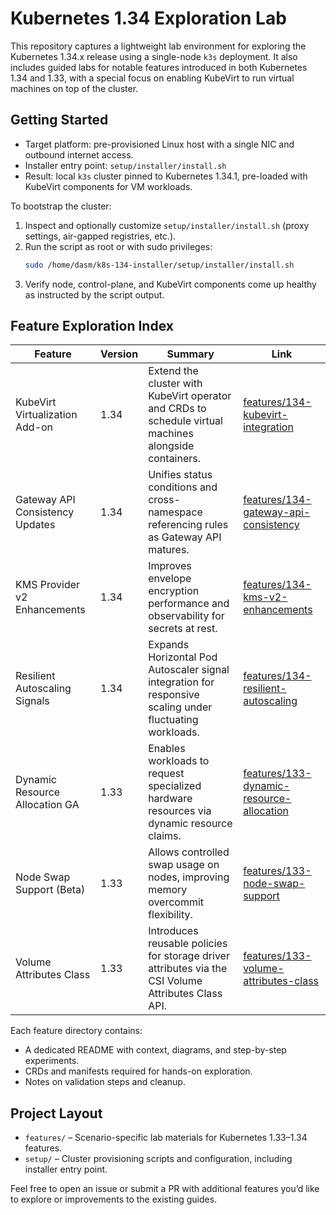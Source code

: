 # Kubernetes 1.34 Exploration Lab

This repository captures a lightweight lab environment for exploring the Kubernetes 1.34.x release using a single-node `k3s` deployment. It also includes guided labs for notable features introduced in both Kubernetes 1.34 and 1.33, with a special focus on enabling KubeVirt to run virtual machines on top of the cluster.

## Getting Started

- Target platform: pre-provisioned Linux host with a single NIC and outbound internet access.
- Installer entry point: `setup/installer/install.sh`
- Result: local `k3s` cluster pinned to Kubernetes 1.34.1, pre-loaded with KubeVirt components for VM workloads.

To bootstrap the cluster:

1. Inspect and optionally customize `setup/installer/install.sh` (proxy settings, air-gapped registries, etc.).
2. Run the script as root or with sudo privileges:
   ```bash
   sudo /home/dasm/k8s-134-installer/setup/installer/install.sh
   ```
3. Verify node, control-plane, and KubeVirt components come up healthy as instructed by the script output.

## Feature Exploration Index

| Feature | Version | Summary | Link |
| --- | --- | --- | --- |
| KubeVirt Virtualization Add-on | 1.34 | Extend the cluster with KubeVirt operator and CRDs to schedule virtual machines alongside containers. | [features/134-kubevirt-integration](features/134-kubevirt-integration) |
| Gateway API Consistency Updates | 1.34 | Unifies status conditions and cross-namespace referencing rules as Gateway API matures. | [features/134-gateway-api-consistency](features/134-gateway-api-consistency) |
| KMS Provider v2 Enhancements | 1.34 | Improves envelope encryption performance and observability for secrets at rest. | [features/134-kms-v2-enhancements](features/134-kms-v2-enhancements) |
| Resilient Autoscaling Signals | 1.34 | Expands Horizontal Pod Autoscaler signal integration for responsive scaling under fluctuating workloads. | [features/134-resilient-autoscaling](features/134-resilient-autoscaling) |
| Dynamic Resource Allocation GA | 1.33 | Enables workloads to request specialized hardware resources via dynamic resource claims. | [features/133-dynamic-resource-allocation](features/133-dynamic-resource-allocation) |
| Node Swap Support (Beta) | 1.33 | Allows controlled swap usage on nodes, improving memory overcommit flexibility. | [features/133-node-swap-support](features/133-node-swap-support) |
| Volume Attributes Class | 1.33 | Introduces reusable policies for storage driver attributes via the CSI Volume Attributes Class API. | [features/133-volume-attributes-class](features/133-volume-attributes-class) |

Each feature directory contains:

- A dedicated README with context, diagrams, and step-by-step experiments.
- CRDs and manifests required for hands-on exploration.
- Notes on validation steps and cleanup.

## Project Layout

- `features/` – Scenario-specific lab materials for Kubernetes 1.33–1.34 features.
- `setup/` – Cluster provisioning scripts and configuration, including installer entry point.

Feel free to open an issue or submit a PR with additional features you’d like to explore or improvements to the existing guides.



